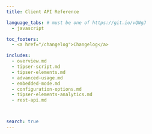 ```yaml
---
title: Client API Reference

language_tabs: # must be one of https://git.io/vQNgJ
  - javascript

toc_footers:
  - <a href="/changelog">Changelog</a>

includes:
  - overview.md
  - tipser-script.md
  - tipser-elements.md
  - advanced-usage.md
  - embedded-mode.md
  - configuration-options.md
  - tipser-elements-analytics.md
  - rest-api.md



search: true
---
```

